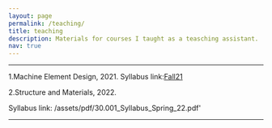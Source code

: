 ```yaml
---
layout: page
permalink: /teaching/
title: teaching
description: Materials for courses I taught as a teasching assistant. 
nav: true
---
```

***



1.Machine Element Design, 2021.
Syllabus link:<a href='/assets/pdf/30.105_Syllabus_(Fall21).pdf.'>Fall21</a>


2.Structure and Materials, 2022.


Syllabus link: /assets/pdf/30.001_Syllabus_Spring_22.pdf'

***